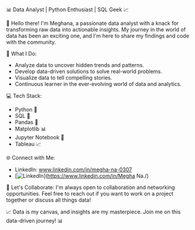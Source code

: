 📊 Data Analyst | Python Enthusiast | SQL Geek 📈

👋 Hello there! I'm Meghana, a passionate data analyst with a knack for transforming raw data into actionable insights. My journey in the world of data has been an exciting one, and I'm here to share my findings and code with the community.

🔬 What I Do:
- Analyze data to uncover hidden trends and patterns.
- Develop data-driven solutions to solve real-world problems.
- Visualize data to tell compelling stories.
- Continuous learner in the ever-evolving world of data and analytics.

💻 Tech Stack:
- Python 🐍
- SQL 📝
- Pandas 🐼
- Matplotlib 📊
- Jupyter Notebook 📓
- Tableau 📈

🌐 Connect with Me:
- LinkedIn: www.linkedin.com/in/megha-na-0307
- [![LinkedIn](https://img.shields.io/badge/LinkedIn-Connect-blue?style=for-the-badge&logo=linkedin&logoColor=white)](https://www.linkedin.com/in/Megha Na./)

🤝 Let's Collaborate:
I'm always open to collaboration and networking opportunities. Feel free to reach out if you want to work on a project together or discuss all things data!

📈 Data is my canvas, and insights are my masterpiece. Join me on this data-driven journey! 📊
